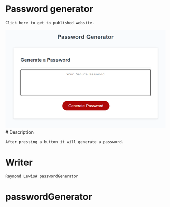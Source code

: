 # Password generator

    Click here to get to published website.


<!DOCTYPE html>
<html lang="en">
<body>
<img src="./projectImg.png" alt="">
</body>
</html>
# Description

    After pressing a button it will generate a password.

# Writer

    Raymond Lewis# passwordGenerator
# passwordGenerator

